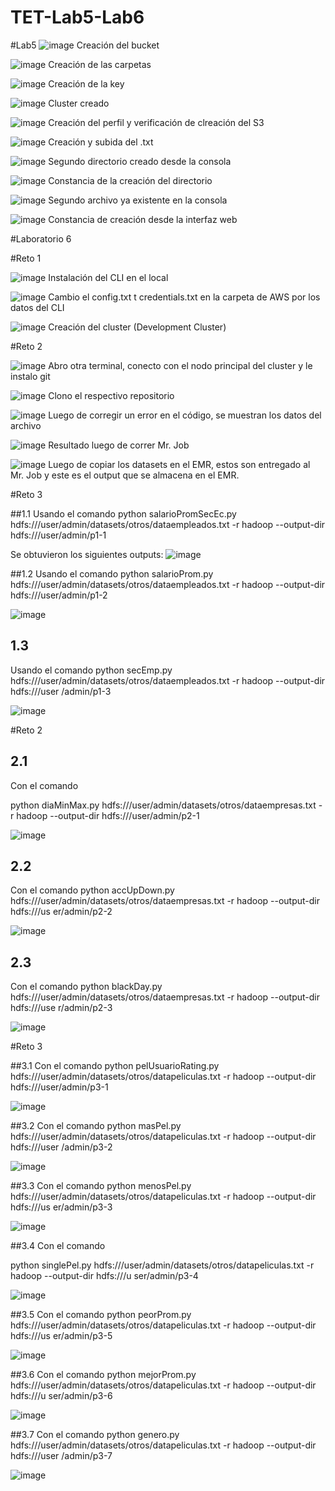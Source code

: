 # TET-Lab5-Lab6

#Lab5
![image](https://github.com/mvasqueze/TET-Lab5-Lab6/assets/68928428/9076422f-dd08-4a20-852a-e5c0fe5faa1f)
Creación del bucket

![image](https://github.com/mvasqueze/TET-Lab5-Lab6/assets/68928428/b5a83f3e-0af0-4ed6-b8fb-1e3d4923936b)
Creación de las carpetas

![image](https://github.com/mvasqueze/TET-Lab5-Lab6/assets/68928428/fe169ff8-c893-49c0-aa46-fb946c2965fd)
Creación de la key

![image](https://github.com/mvasqueze/TET-Lab5-Lab6/assets/68928428/af58b6ad-822e-485f-9038-40aba164f0cb)
Cluster creado

![image](https://github.com/mvasqueze/TET-Lab5-Lab6/assets/68928428/979b904e-368e-4f33-9ee8-b0492f869a48)
Creación del perfil y verificación de clreación del S3

![image](https://github.com/mvasqueze/TET-Lab5-Lab6/assets/68928428/56c02aa3-0315-494b-8590-b6f3d3d2d3aa)
Creación y subida del .txt

![image](https://github.com/mvasqueze/TET-Lab5-Lab6/assets/68928428/dffb2105-ad2c-4d79-be74-4dc04e18f1ff)
Segundo directorio creado desde la consola

![image](https://github.com/mvasqueze/TET-Lab5-Lab6/assets/68928428/b2f11d16-8e8c-4f81-aade-6a0d8662c16a)
Constancia de la creación del directorio

![image](https://github.com/mvasqueze/TET-Lab5-Lab6/assets/68928428/463d0ed6-9b51-4599-9b69-60a4e56da19a)
Segundo archivo ya existente en la consola

![image](https://github.com/mvasqueze/TET-Lab5-Lab6/assets/68928428/5d48e6f3-e4b8-4146-8c43-d03137076245)
Constancia de creación desde la interfaz web

#Laboratorio 6

#Reto 1

![image](https://github.com/mvasqueze/TET-Lab5-Lab6/assets/68928428/19eea52e-c3b4-4aed-b478-a915856d7a5a)
Instalación del CLI en el local

![image](https://github.com/mvasqueze/TET-Lab5-Lab6/assets/68928428/63f5ed41-da16-4aa4-9650-5fc8dd9e134c)
Cambio el config.txt t credentials.txt en la carpeta de AWS por los datos del CLI

![image](https://github.com/mvasqueze/TET-Lab5-Lab6/assets/68928428/9ec2c467-4f31-487c-a30e-67ed07be21b0)
Creación del cluster (Development Cluster)

#Reto 2

![image](https://github.com/mvasqueze/TET-Lab5-Lab6/assets/68928428/1628b7cf-fca2-44e3-891c-cf9e244be29d)
Abro otra terminal, conecto con el nodo principal del cluster y le instalo git

![image](https://github.com/mvasqueze/TET-Lab5-Lab6/assets/68928428/b89557ec-4766-4ff6-a489-2346b2767f65)
Clono el respectivo repositorio

![image](https://github.com/mvasqueze/TET-Lab5-Lab6/assets/68928428/4d0a16c2-7f47-4126-b8ce-26da521295b0)
Luego de corregir un error en el código, se muestran los datos del archivo

![image](https://github.com/mvasqueze/TET-Lab5-Lab6/assets/68928428/61ce4af0-a9fa-49bb-b474-858f2df7f986)
Resultado luego de correr Mr. Job

![image](https://github.com/mvasqueze/TET-Lab5-Lab6/assets/68928428/8b9163d8-c0ba-48c2-8e4a-9001a69969ab)
Luego de copiar los datasets en el EMR, estos son entregado al Mr. Job y este es el output que se almacena en el EMR.

#Reto 3

##1.1
Usando el comando
python salarioPromSecEc.py hdfs:///user/admin/datasets/otros/dataempleados.txt -r hadoop --output-dir hdfs:///user/admin/p1-1

Se obtuvieron los siguientes outputs:
![image](https://github.com/mvasqueze/TET-Lab5-Lab6/assets/68928428/bce5248e-54e3-4a06-adc7-99b463f9fae9)


##1.2
Usando el comando
 python salarioProm.py hdfs:///user/admin/datasets/otros/dataempleados.txt -r hadoop --output-dir hdfs:///user/admin/p1-2
 
 ![image](https://github.com/mvasqueze/TET-Lab5-Lab6/assets/68928428/dbb4e1c3-b0cb-4646-ba61-766530f94990)

## 1.3

Usando el comando
 python secEmp.py hdfs:///user/admin/datasets/otros/dataempleados.txt -r hadoop --output-dir hdfs:///user
/admin/p1-3

![image](https://github.com/mvasqueze/TET-Lab5-Lab6/assets/68928428/abe618f1-3af1-443c-ba6b-cd305c89be17)

#Reto 2

## 2.1
Con el comando

 python diaMinMax.py hdfs:///user/admin/datasets/otros/dataempresas.txt -r hadoop --output-dir hdfs:///user/admin/p2-1
 
 ![image](https://github.com/mvasqueze/TET-Lab5-Lab6/assets/68928428/7f57eb29-9a6a-4004-a52f-078a92bf3f78)

## 2.2
Con el comando 
 python accUpDown.py hdfs:///user/admin/datasets/otros/dataempresas.txt -r hadoop --output-dir hdfs:///us
er/admin/p2-2

![image](https://github.com/mvasqueze/TET-Lab5-Lab6/assets/68928428/4350b9c5-9af4-4417-b027-52dbfa7a3bb8)

## 2.3
Con el comando
python blackDay.py hdfs:///user/admin/datasets/otros/dataempresas.txt -r hadoop --output-dir hdfs:///use
r/admin/p2-3

![image](https://github.com/mvasqueze/TET-Lab5-Lab6/assets/68928428/4b9647fd-42f5-460a-abfd-dd26573688cf)

#Reto 3

##3.1
Con el comando
 python pelUsuarioRating.py hdfs:///user/admin/datasets/otros/datapeliculas.txt -r hadoop --output-dir hdfs:///user/admin/p3-1
 
 ![image](https://github.com/mvasqueze/TET-Lab5-Lab6/assets/68928428/4978c24c-67cf-46de-bb83-a923a452036a)

##3.2
Con el comando
 python masPel.py hdfs:///user/admin/datasets/otros/datapeliculas.txt -r hadoop --output-dir hdfs:///user
/admin/p3-2

![image](https://github.com/mvasqueze/TET-Lab5-Lab6/assets/68928428/ff41df15-8e7c-4b8a-87b7-3d136c22873d)

##3.3
Con el comando
python menosPel.py hdfs:///user/admin/datasets/otros/datapeliculas.txt -r hadoop --output-dir hdfs:///us
er/admin/p3-3

![image](https://github.com/mvasqueze/TET-Lab5-Lab6/assets/68928428/3e57d00d-f9af-48fe-92f1-03880ca66167)

##3.4
Con el comando

python singlePel.py hdfs:///user/admin/datasets/otros/datapeliculas.txt -r hadoop --output-dir hdfs:///u
ser/admin/p3-4

![image](https://github.com/mvasqueze/TET-Lab5-Lab6/assets/68928428/04747ca3-91e0-42da-81fe-cb0c8f0d2eb2)

##3.5
Con el comando
 python peorProm.py hdfs:///user/admin/datasets/otros/datapeliculas.txt -r hadoop --output-dir hdfs:///us
er/admin/p3-5

![image](https://github.com/mvasqueze/TET-Lab5-Lab6/assets/68928428/d5818587-1676-4a42-81b5-64c201874700)

##3.6
Con el comando
python mejorProm.py hdfs:///user/admin/datasets/otros/datapeliculas.txt -r hadoop --output-dir hdfs:///u
ser/admin/p3-6

![image](https://github.com/mvasqueze/TET-Lab5-Lab6/assets/68928428/ba87d5aa-e442-48c8-bd16-4d86b37104bb)

##3.7
Con el comando
 python genero.py hdfs:///user/admin/datasets/otros/datapeliculas.txt -r hadoop --output-dir hdfs:///user
/admin/p3-7

![image](https://github.com/mvasqueze/TET-Lab5-Lab6/assets/68928428/cdba5145-0e9c-4081-ad44-8a296e170d6c)

 
